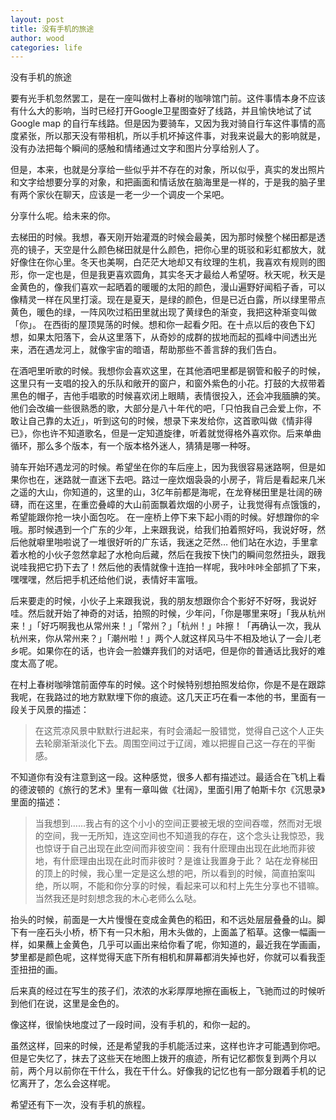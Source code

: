 ```yaml
---
layout: post
title: 没有手机的旅途
author: wood
categories: life
---
```


没有手机的旅途

要有光手机忽然罢工，是在一座叫做村上春树的咖啡馆门前。这件事情本身不应该有什么大的影响，当时已经打开Google卫星图查好了线路，并且愉快地试了试 Google map 的自行车线路。但是因为要骑车，又因为我对骑自行车这件事情的高度紧张，所以那天没有带相机，所以手机坏掉这件事，对我来说最大的影响就是，没有办法把每个瞬间的感触和情绪通过文字和图片分享给别人了。

但是，本来，也就是分享给一些似乎并不存在的对象，所以似乎，真实的发出照片和文字给想要分享的对象，和把画面和情话放在脑海里是一样的，于是我的脑子里有两个家伙在聊天，应该是一老一少一个调皮一个呆吧。

分享什么呢。给未来的你。

去梯田的时候。我想，春天刚开始灌溉的时候会最美，因为那时候整个梯田都是透亮的镜子，天空是什么颜色梯田就是什么颜色，把你心里的斑驳和彩虹都放大，就好像住在你心里。冬天也美啊，白茫茫大地却又有纹理的生机，我喜欢有规则的图形，你一定也是，但是我更喜欢圆角，其实冬天才最给人希望呀。秋天呢，秋天是金黄色的，像我们喜欢一起晒着的暖暖的太阳的颜色，漫山遍野好闻稻子香，可以像精灵一样在风里打滚。现在是夏天，是绿的颜色，但是已近白露，所以绿里带点黄色，暖色的绿，一阵风吹过稻田里就出现了黄绿色的渐变，我把这种渐变叫做「你」。
在西街的屋顶晃荡的时候。想和你一起看夕阳。在十点以后的夜色下幻想，如果太阳落下，会从这里落下，从奇妙的成群的拔地而起的孤峰中间透出光来，洒在遇龙河上，就像宇宙的暗语，帮助那些不善言辞的我们告白。

在酒吧里听歌的时候。我想你会喜欢这里，在其他酒吧里都是钢管和骰子的时候，这里只有一支唱的投入的乐队和敞开的窗户，和窗外紫色的小花。打鼓的大叔带着黑色的帽子，吉他手唱歌的时候喜欢闭上眼睛，表情很投入，还会冲我腼腆的笑。他们会改编一些很熟悉的歌，大部分是八十年代的吧，「只怕我自己会爱上你，不敢让自己靠的太近」，听到这句的时候，想录下来发给你，这首歌叫做《情非得已》，你也许不知道歌名，但是一定知道旋律，听着就觉得格外喜欢你。后来单曲循环，那么多个版本，有一个版本格外迷人，猜猜是哪一种呀。

骑车开始环遇龙河的时候。希望坐在你的车后座上，因为我很容易迷路啊，但是如果你也在，迷路就一直迷下去吧。路过一座炊烟袅袅的小房子，背后是看起来几米之遥的大山，你知道的，这里的山，3亿年前都是海呢，在龙脊梯田里是壮阔的磅礴，而在这里，在重峦叠嶂的大山前面飘着炊烟的小房子，让我觉得有点饿饿的，希望能跟你抢一块小面包吃。
在一座桥上停下来下起小雨的时候。好想蹭你的伞哦。那时候遇到一个广东的少年，上来跟我说，给我们拍着照好吗，我说好呀，然后他就噼里啪啦说了一堆很好听的广东话，我迷之茫然… 他们站在水边，手里拿着水枪的小伙子忽然拿起了水枪向后藏，然后在我按下快门的瞬间忽然扭头，跟我说哇我把它扔下去了！然后他的表情就像十连拍一样呢，我咔咔咔全部抓了下来，嘿嘿嘿，然后把手机还给他们说，表情好丰富哦。

后来要走的时候，小伙子上来跟我说，我的朋友想跟你合个影好不好呀，我说好哇。然后就开始了神奇的对话，拍照的时候，少年问，「你是哪里来呀」「我从杭州来！」「好巧啊我也从常州来！」「常州？」「杭州！」咔擦！「再确认一次，我从杭州来，你从常州来？」「潮州啦！」两个人就这样风马牛不相及地认了一会儿老乡呢。如果你在的话，也许会一脸嫌弃我们的对话吧，但是你的普通话比我好的难度太高了呢。

在村上春树咖啡馆前面停车的时候。这个时候特别想拍照发给你，你是不是在跟踪我呢，在我路过的地方默默埋下你的痕迹。这几天正巧在看一本他的书，里面有一段关于风景的描述：

> 在这荒凉风景中默默行进起来，有时会涌起一股错觉，觉得自己这个人正失去轮廓渐渐淡化下去。周围空间过于辽阔，难以把握自己这一存在的平衡感。

不知道你有没有注意到这一段。这种感觉，很多人都有描述过。最适合在飞机上看的德波顿的《旅行的艺术》里有一章叫做《壮阔》，里面引用了帕斯卡尔《沉思录》里面的描述：

>当我想到……我占有的这个小小的空间正要被无垠的空间吞噬，然而对无垠的空间，我一无所知，连这空间也不知道我的存在，这个念头让我惊恐，我也惊讶于自己出现在此空间而非彼空间：我有什麽理由出现在此地而非彼地，有什麽理由出现在此时而非彼时？是谁让我置身于此？
站在龙脊梯田的顶上的时候，我心里一定是这么想的吧，所以看到的时候，简直拍案叫绝，所以啊，不能和你分享的时候，看起来可以和村上先生分享也不错嘛。当然我还是时刻想念我的木心老师么么哒。

抬头的时候，前面是一大片慢慢在变成金黄色的稻田，和不远处层层叠叠的山。脚下有一座石头小桥，桥下有一只木船，用木头做的，上面盖了稻草。这像一幅画一样，如果蘸上金黄色，几乎可以画出来给你看了呢，你知道的，最近我在学画画，梦里都是颜色呢，这样觉得天底下所有相机和屏幕都消失掉也好，你就可以看我歪歪扭扭的画。

后来真的经过在写生的孩子们，浓浓的水彩厚厚地擦在画板上，飞驰而过的时候听到他们在说，这里是金色的。

像这样，很愉快地度过了一段时间，没有手机的，和你一起的。

虽然这样，回来的时候，还是希望我的手机能活过来，这样也许才可能遇到你吧。但是它失忆了，抹去了这些天在地图上拨开的痕迹，所有记忆都恢复到两个月以前，两个月以前你在干什么，我在干什么。好像我的记忆也有一部分跟着手机的记忆离开了，怎么会这样呢。

希望还有下一次，没有手机的旅程。